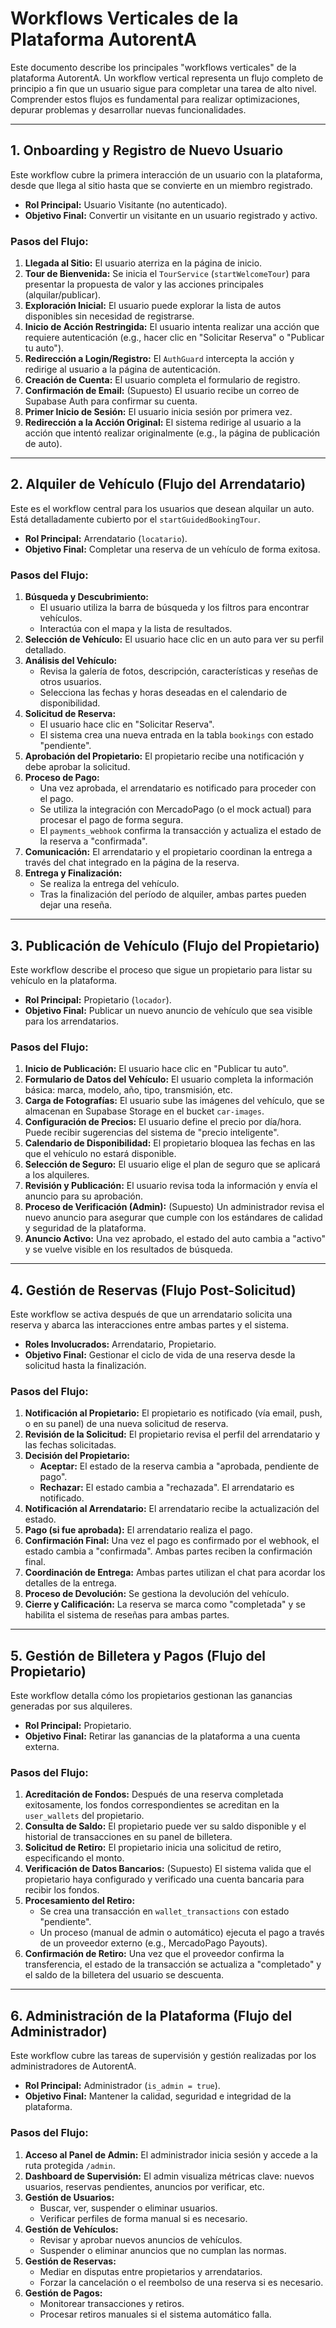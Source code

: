 
# Workflows Verticales de la Plataforma AutorentA

Este documento describe los principales "workflows verticales" de la plataforma AutorentA. Un workflow vertical representa un flujo completo de principio a fin que un usuario sigue para completar una tarea de alto nivel. Comprender estos flujos es fundamental para realizar optimizaciones, depurar problemas y desarrollar nuevas funcionalidades.

---

## 1. Onboarding y Registro de Nuevo Usuario

Este workflow cubre la primera interacción de un usuario con la plataforma, desde que llega al sitio hasta que se convierte en un miembro registrado.

*   **Rol Principal:** Usuario Visitante (no autenticado).
*   **Objetivo Final:** Convertir un visitante en un usuario registrado y activo.

### Pasos del Flujo:

1.  **Llegada al Sitio:** El usuario aterriza en la página de inicio.
2.  **Tour de Bienvenida:** Se inicia el `TourService` (`startWelcomeTour`) para presentar la propuesta de valor y las acciones principales (alquilar/publicar).
3.  **Exploración Inicial:** El usuario puede explorar la lista de autos disponibles sin necesidad de registrarse.
4.  **Inicio de Acción Restringida:** El usuario intenta realizar una acción que requiere autenticación (e.g., hacer clic en "Solicitar Reserva" o "Publicar tu auto").
5.  **Redirección a Login/Registro:** El `AuthGuard` intercepta la acción y redirige al usuario a la página de autenticación.
6.  **Creación de Cuenta:** El usuario completa el formulario de registro.
7.  **Confirmación de Email:** (Supuesto) El usuario recibe un correo de Supabase Auth para confirmar su cuenta.
8.  **Primer Inicio de Sesión:** El usuario inicia sesión por primera vez.
9.  **Redirección a la Acción Original:** El sistema redirige al usuario a la acción que intentó realizar originalmente (e.g., la página de publicación de auto).

---

## 2. Alquiler de Vehículo (Flujo del Arrendatario)

Este es el workflow central para los usuarios que desean alquilar un auto. Está detalladamente cubierto por el `startGuidedBookingTour`.

*   **Rol Principal:** Arrendatario (`locatario`).
*   **Objetivo Final:** Completar una reserva de un vehículo de forma exitosa.

### Pasos del Flujo:

1.  **Búsqueda y Descubrimiento:**
    *   El usuario utiliza la barra de búsqueda y los filtros para encontrar vehículos.
    *   Interactúa con el mapa y la lista de resultados.
2.  **Selección de Vehículo:** El usuario hace clic en un auto para ver su perfil detallado.
3.  **Análisis del Vehículo:**
    *   Revisa la galería de fotos, descripción, características y reseñas de otros usuarios.
    *   Selecciona las fechas y horas deseadas en el calendario de disponibilidad.
4.  **Solicitud de Reserva:**
    *   El usuario hace clic en "Solicitar Reserva".
    *   El sistema crea una nueva entrada en la tabla `bookings` con estado "pendiente".
5.  **Aprobación del Propietario:** El propietario recibe una notificación y debe aprobar la solicitud.
6.  **Proceso de Pago:**
    *   Una vez aprobada, el arrendatario es notificado para proceder con el pago.
    *   Se utiliza la integración con MercadoPago (o el mock actual) para procesar el pago de forma segura.
    *   El `payments_webhook` confirma la transacción y actualiza el estado de la reserva a "confirmada".
7.  **Comunicación:** El arrendatario y el propietario coordinan la entrega a través del chat integrado en la página de la reserva.
8.  **Entrega y Finalización:**
    *   Se realiza la entrega del vehículo.
    *   Tras la finalización del período de alquiler, ambas partes pueden dejar una reseña.

---

## 3. Publicación de Vehículo (Flujo del Propietario)

Este workflow describe el proceso que sigue un propietario para listar su vehículo en la plataforma.

*   **Rol Principal:** Propietario (`locador`).
*   **Objetivo Final:** Publicar un nuevo anuncio de vehículo que sea visible para los arrendatarios.

### Pasos del Flujo:

1.  **Inicio de Publicación:** El usuario hace clic en "Publicar tu auto".
2.  **Formulario de Datos del Vehículo:** El usuario completa la información básica: marca, modelo, año, tipo, transmisión, etc.
3.  **Carga de Fotografías:** El usuario sube las imágenes del vehículo, que se almacenan en Supabase Storage en el bucket `car-images`.
4.  **Configuración de Precios:** El usuario define el precio por día/hora. Puede recibir sugerencias del sistema de "precio inteligente".
5.  **Calendario de Disponibilidad:** El propietario bloquea las fechas en las que el vehículo no estará disponible.
6.  **Selección de Seguro:** El usuario elige el plan de seguro que se aplicará a los alquileres.
7.  **Revisión y Publicación:** El usuario revisa toda la información y envía el anuncio para su aprobación.
8.  **Proceso de Verificación (Admin):** (Supuesto) Un administrador revisa el nuevo anuncio para asegurar que cumple con los estándares de calidad y seguridad de la plataforma.
9.  **Anuncio Activo:** Una vez aprobado, el estado del auto cambia a "activo" y se vuelve visible en los resultados de búsqueda.

---

## 4. Gestión de Reservas (Flujo Post-Solicitud)

Este workflow se activa después de que un arrendatario solicita una reserva y abarca las interacciones entre ambas partes y el sistema.

*   **Roles Involucrados:** Arrendatario, Propietario.
*   **Objetivo Final:** Gestionar el ciclo de vida de una reserva desde la solicitud hasta la finalización.

### Pasos del Flujo:

1.  **Notificación al Propietario:** El propietario es notificado (vía email, push, o en su panel) de una nueva solicitud de reserva.
2.  **Revisión de la Solicitud:** El propietario revisa el perfil del arrendatario y las fechas solicitadas.
3.  **Decisión del Propietario:**
    *   **Aceptar:** El estado de la reserva cambia a "aprobada, pendiente de pago".
    *   **Rechazar:** El estado cambia a "rechazada". El arrendatario es notificado.
4.  **Notificación al Arrendatario:** El arrendatario recibe la actualización del estado.
5.  **Pago (si fue aprobada):** El arrendatario realiza el pago.
6.  **Confirmación Final:** Una vez el pago es confirmado por el webhook, el estado cambia a "confirmada". Ambas partes reciben la confirmación final.
7.  **Coordinación de Entrega:** Ambas partes utilizan el chat para acordar los detalles de la entrega.
8.  **Proceso de Devolución:** Se gestiona la devolución del vehículo.
9.  **Cierre y Calificación:** La reserva se marca como "completada" y se habilita el sistema de reseñas para ambas partes.

---

## 5. Gestión de Billetera y Pagos (Flujo del Propietario)

Este workflow detalla cómo los propietarios gestionan las ganancias generadas por sus alquileres.

*   **Rol Principal:** Propietario.
*   **Objetivo Final:** Retirar las ganancias de la plataforma a una cuenta externa.

### Pasos del Flujo:

1.  **Acreditación de Fondos:** Después de una reserva completada exitosamente, los fondos correspondientes se acreditan en la `user_wallets` del propietario.
2.  **Consulta de Saldo:** El propietario puede ver su saldo disponible y el historial de transacciones en su panel de billetera.
3.  **Solicitud de Retiro:** El propietario inicia una solicitud de retiro, especificando el monto.
4.  **Verificación de Datos Bancarios:** (Supuesto) El sistema valida que el propietario haya configurado y verificado una cuenta bancaria para recibir los fondos.
5.  **Procesamiento del Retiro:**
    *   Se crea una transacción en `wallet_transactions` con estado "pendiente".
    *   Un proceso (manual de admin o automático) ejecuta el pago a través de un proveedor externo (e.g., MercadoPago Payouts).
6.  **Confirmación de Retiro:** Una vez que el proveedor confirma la transferencia, el estado de la transacción se actualiza a "completado" y el saldo de la billetera del usuario se descuenta.

---

## 6. Administración de la Plataforma (Flujo del Administrador)

Este workflow cubre las tareas de supervisión y gestión realizadas por los administradores de AutorentA.

*   **Rol Principal:** Administrador (`is_admin = true`).
*   **Objetivo Final:** Mantener la calidad, seguridad e integridad de la plataforma.

### Pasos del Flujo:

1.  **Acceso al Panel de Admin:** El administrador inicia sesión y accede a la ruta protegida `/admin`.
2.  **Dashboard de Supervisión:** El admin visualiza métricas clave: nuevos usuarios, reservas pendientes, anuncios por verificar, etc.
3.  **Gestión de Usuarios:**
    *   Buscar, ver, suspender o eliminar usuarios.
    *   Verificar perfiles de forma manual si es necesario.
4.  **Gestión de Vehículos:**
    *   Revisar y aprobar nuevos anuncios de vehículos.
    *   Suspender o eliminar anuncios que no cumplan las normas.
5.  **Gestión de Reservas:**
    *   Mediar en disputas entre propietarios y arrendatarios.
    *   Forzar la cancelación o el reembolso de una reserva si es necesario.
6.  **Gestión de Pagos:**
    *   Monitorear transacciones y retiros.
    *   Procesar retiros manuales si el sistema automático falla.

